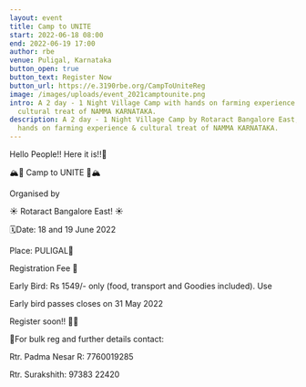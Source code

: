 ```yaml
---
layout: event
title: Camp to UNITE
start: 2022-06-18 08:00
end: 2022-06-19 17:00
author: rbe
venue: Puligal, Karnataka
button_open: true
button_text: Register Now
button_url: https://e.3190rbe.org/CampToUniteReg
image: /images/uploads/event_2021camptounite.png
intro: A 2 day - 1 Night Village Camp with hands on farming experience &
  cultural treat of NAMMA KARNATAKA.
description: A 2 day - 1 Night Village Camp by Rotaract Bangalore East, with
  hands on farming experience & cultural treat of NAMMA KARNATAKA.
---
```

Hello People!! Here it is!!🥳

🏔️🌄 Camp to UNITE 🌄🏔️

Organised by 

☀️ Rotaract Bangalore East! ☀️ 

🗓️Date: 18 and 19 June 2022

Place: PULIGAL📍


Registration Fee 💸

Early Bird: Rs 1549/- only (food, transport and Goodies included).
Use


Early bird passes closes on 31 May 2022



Register soon!! 🤩🥳

📝For bulk reg and further details contact:

Rtr. Padma Nesar R: 7760019285

Rtr. Surakshith: 97383 22420